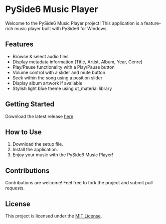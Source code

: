 # PySide6 Music Player

Welcome to the PySide6 Music Player project! This application is a feature-rich music player built with PySide6 for Windows.

## Features
- Browse & select audio files
- Display metadata information (Title, Artist, Album, Year, Genre)
- Play/Pause functionality with a Play/Pause button
- Volume control with a slider and mute button
- Seek within the song using a position slider
- Display album artwork if available
- Stylish light blue theme using qt_material library

## Getting Started
Download the latest release [here](https://github.com/aaleshpatil22/PySide6_Basic/releases/latest).

## How to Use
1. Download the setup file.
2. Install the application.
3. Enjoy your music with the PySide6 Music Player!

## Contributions
Contributions are welcome! Feel free to fork the project and submit pull requests.

## License
This project is licensed under the [MIT License](LICENSE).
